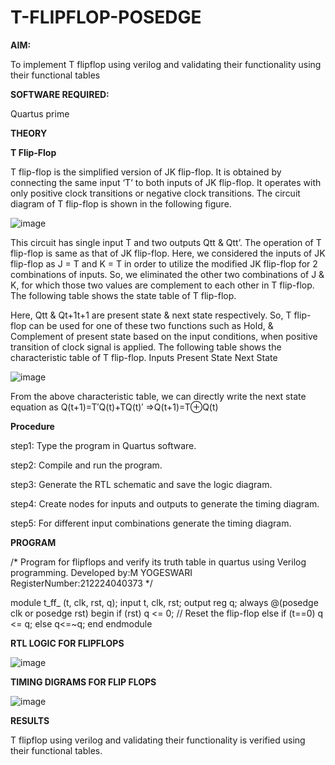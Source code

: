 # T-FLIPFLOP-POSEDGE

**AIM:**

To implement  T flipflop using verilog and validating their functionality using their functional tables

**SOFTWARE REQUIRED:**

Quartus prime

**THEORY**

**T Flip-Flop**

T flip-flop is the simplified version of JK flip-flop. It is obtained by connecting the same input ‘T’ to both inputs of JK flip-flop. It operates with only positive clock transitions or negative clock transitions. The circuit diagram of T flip-flop is shown in the following figure.

![image](https://github.com/naavaneetha/T-FLIPFLOP-POSEDGE/assets/154305477/458a68fe-2d08-4a9d-ac4f-7ae0480ce0bd)

 
This circuit has single input T and two outputs Qtt & Qtt’. The operation of T flip-flop is same as that of JK flip-flop. Here, we considered the inputs of JK flip-flop as J = T and K = T in order to utilize the modified JK flip-flop for 2 combinations of inputs. So, we eliminated the other two combinations of J & K, for which those two values are complement to each other in T flip-flop. The following table shows the state table of T flip-flop.

Here, Qtt & Qt+1t+1 are present state & next state respectively. So, T flip-flop can be used for one of these two functions such as Hold, & Complement of present state based on the input conditions, when positive transition of clock signal is applied. The following table shows the characteristic table of T flip-flop. Inputs Present State Next State

![image](https://github.com/naavaneetha/T-FLIPFLOP-POSEDGE/assets/154305477/cdd7fb32-539f-4b66-bb8d-f305a153c886)

 
From the above characteristic table, we can directly write the next state equation as Q(t+1)=T′Q(t)+TQ(t)′ ⇒Q(t+1)=T⊕Q(t)

**Procedure**

step1: Type the program in Quartus software.

step2: Compile and run the program.

step3: Generate the RTL schematic and save the logic diagram.

step4: Create nodes for inputs and outputs to generate the timing diagram.

step5: For different input combinations generate the timing diagram.


**PROGRAM**

/* Program for flipflops and verify its truth table in quartus using Verilog programming. Developed by:M YOGESWARI  RegisterNumber:212224040373
*/


module t_ff_ (t, clk, rst, q);
input t, clk, rst;
output reg q;
always @(posedge clk or posedge rst)
begin
if (rst)
q <= 0; // Reset the flip-flop
else if (t==0)
q <= q;
else
q<=~q;
end
endmodule



**RTL LOGIC FOR FLIPFLOPS**

![image](https://github.com/user-attachments/assets/fcf18a31-8a69-492d-a46c-27db29bf2c00)



**TIMING DIGRAMS FOR FLIP FLOPS**



![image](https://github.com/user-attachments/assets/5bb26db1-2020-4e4f-b30f-8564aaa7d166)



  
**RESULTS**

T flipflop using verilog and validating their functionality is verified using their functional tables.

